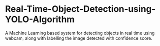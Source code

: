 # Real-Time-Object-Detection-using-YOLO-Algorithm

A Machine Learning based system for detecting objects in real time using webcam, along with labelling the image detected with confidence score.

